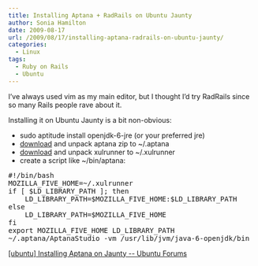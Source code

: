 ```yaml
---
title: Installing Aptana + RadRails on Ubuntu Jaunty
author: Sonia Hamilton
date: 2009-08-17
url: /2009/08/17/installing-aptana-radrails-on-ubuntu-jaunty/
categories:
  - Linux
tags:
  - Ruby on Rails
  - Ubuntu
---
```

I&#8217;ve always used vim as my main editor, but I thought I&#8217;d try RadRails since so many Rails people rave about it.

<!--more-->

Installing it on Ubuntu Jaunty is a bit non-obvious:

  * sudo aptitude install openjdk-6-jre (or your preferred jre)
  * [download][1] and unpack aptana zip to ~/.aptana
  * [download][2] and unpack xulrunner to ~/.xulrunner
  * create a script like ~/bin/aptana:

<pre>#!/bin/bash
MOZILLA_FIVE_HOME=~/.xulrunner
if [ $LD_LIBRARY_PATH ]; then
    LD_LIBRARY_PATH=$MOZILLA_FIVE_HOME:$LD_LIBRARY_PATH
else
    LD_LIBRARY_PATH=$MOZILLA_FIVE_HOME
fi
export MOZILLA_FIVE_HOME LD_LIBRARY_PATH
~/.aptana/AptanaStudio -vm /usr/lib/jvm/java-6-openjdk/bin</pre>

[[ubuntu] Installing Aptana on Jaunty -- Ubuntu Forums][3]

 [1]: http://www.aptana.com/rails
 [2]: http://releases.mozilla.org/pub/mozilla.org/xulrunner/releases/1.8.1.3/contrib/linux-i686/xulrunner-1.8.1.3.en-US.linux-i686-20080128.tar.gz
 [3]: http://ubuntuforums.org/showthread.php?t=1139154
